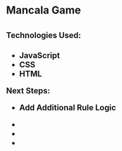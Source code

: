 <h1>Mancala Game<h1>

<h2>Technologies Used:<h2>
<ul>
    <li>JavaScript</li>
    <li>CSS</li>
    <li>HTML</li>
</ul>

Next Steps:
<ul>
    <li>Add Additional Rule Logic</li>
        <ul></ul>
    <li></li>
    <li></li>
    <li></li>
</ul>